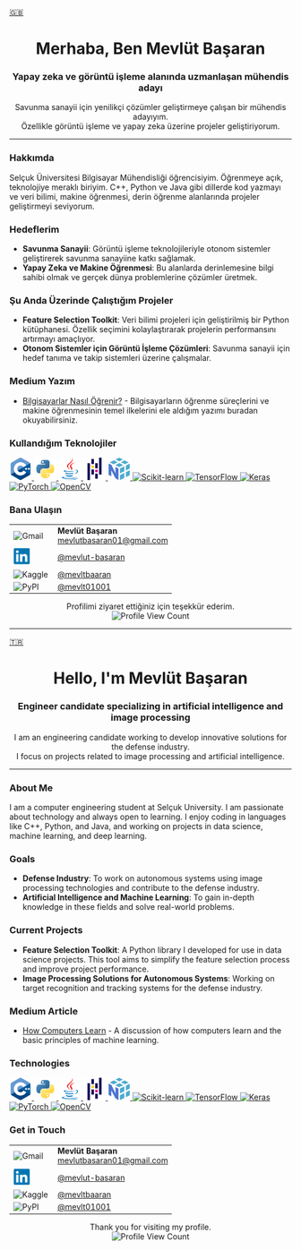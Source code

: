 [🇬🇧](#en)

<h1 align="center" id="tr">Merhaba, Ben Mevlüt Başaran</h1>
<h3 align="center">Yapay zeka ve görüntü işleme alanında uzmanlaşan mühendis adayı</h3>

<p align="center">
  Savunma sanayii için yenilikçi çözümler geliştirmeye çalışan bir mühendis adayıyım. 
  <br>
  Özellikle görüntü işleme ve yapay zeka üzerine projeler geliştiriyorum.
</p>

---

### Hakkımda

Selçuk Üniversitesi Bilgisayar Mühendisliği öğrencisiyim. Öğrenmeye açık, teknolojiye meraklı biriyim. C++, Python ve Java gibi dillerde kod yazmayı ve veri bilimi, makine öğrenmesi, derin öğrenme alanlarında projeler geliştirmeyi seviyorum.

### Hedeflerim

- **Savunma Sanayii**: Görüntü işleme teknolojileriyle otonom sistemler geliştirerek savunma sanayiine katkı sağlamak.
- **Yapay Zeka ve Makine Öğrenmesi**: Bu alanlarda derinlemesine bilgi sahibi olmak ve gerçek dünya problemlerine çözümler üretmek.

### Şu Anda Üzerinde Çalıştığım Projeler

- **Feature Selection Toolkit**: Veri bilimi projeleri için geliştirilmiş bir Python kütüphanesi. Özellik seçimini kolaylaştırarak projelerin performansını artırmayı amaçlıyor.
- **Otonom Sistemler için Görüntü İşleme Çözümleri**: Savunma sanayii için hedef tanıma ve takip sistemleri üzerine çalışmalar.

### Medium Yazım

- [Bilgisayarlar Nasıl Öğrenir?](https://medium.com/@mevlutbasaran01/bilgisayarlar-nasıl-öğrenir-e2e732498e6a) - Bilgisayarların öğrenme süreçlerini ve makine öğrenmesinin temel ilkelerini ele aldığım yazımı buradan okuyabilirsiniz.

### Kullandığım Teknolojiler

<p align="left">
  <a href="https://www.cplusplus.com/" target="_blank">
    <img src="https://raw.githubusercontent.com/devicons/devicon/master/icons/cplusplus/cplusplus-original.svg" alt="C++" width="40" height="40"/>
  </a>
  <a href="https://www.python.org/" target="_blank">
    <img src="https://raw.githubusercontent.com/devicons/devicon/master/icons/python/python-original.svg" alt="Python" width="40" height="40"/>
  </a>
  <a href="https://www.java.com/" target="_blank">
    <img src="https://raw.githubusercontent.com/devicons/devicon/master/icons/java/java-original.svg" alt="Java" width="40" height="40"/>
  </a>
  <a href="https://pandas.pydata.org/" target="_blank">
    <img src="https://raw.githubusercontent.com/devicons/devicon/master/icons/pandas/pandas-original.svg" alt="Pandas" width="40" height="40"/>
  </a>
  <a href="https://numpy.org/" target="_blank">
    <img src="https://raw.githubusercontent.com/devicons/devicon/master/icons/numpy/numpy-original.svg" alt="NumPy" width="40" height="40"/>
  </a>
  <a href="https://scikit-learn.org/" target="_blank">
    <img src="https://upload.wikimedia.org/wikipedia/commons/0/05/Scikit_learn_logo_small.svg" alt="Scikit-learn" width="40" height="40"/>
  </a>
  <a href="https://tensorflow.org/" target="_blank">
    <img src="https://www.vectorlogo.zone/logos/tensorflow/tensorflow-icon.svg" alt="TensorFlow" width="40" height="40"/>
  </a>
  <a href="https://keras.io/" target="_blank">
    <img src="https://raw.githubusercontent.com/valohai/ml-logos/master/keras.svg" alt="Keras" width="40" height="40"/>
  </a>
  <a href="https://pytorch.org/" target="_blank">
    <img src="https://www.vectorlogo.zone/logos/pytorch/pytorch-icon.svg" alt="PyTorch" width="40" height="40"/>
  </a>
  <a href="https://opencv.org/" target="_blank">
    <img src="https://www.vectorlogo.zone/logos/opencv/opencv-icon.svg" alt="OpenCV" width="40" height="40"/>
  </a>
</p>

### Bana Ulaşın

<table>
  <tr>
    <td style="border: none;">
      <img src="https://static.vecteezy.com/system/resources/previews/017/396/757/original/google-mail-icons-free-png.png" alt="Gmail" width="30" height="30"/>
    </td>
    <td style="border: none; padding-left: 10px;">
      <strong>Mevlüt Başaran</strong><br>
      <a href="mailto:mevlutbasaran01@gmail.com">mevlutbasaran01@gmail.com</a>
    </td>
  </tr>
  <tr>
    <td style="border: none;">
      <img src="https://raw.githubusercontent.com/devicons/devicon/master/icons/linkedin/linkedin-original.svg" alt="LinkedIn" width="30" height="30"/>
    </td>
    <td style="border: none; padding-left: 10px;">
      <a href="https://www.linkedin.com/in/mevlut-basaran/">@mevlut-basaran</a>
    </td>
  </tr>
  <tr>
    <td style="border: none;">
      <img src="https://www.kaggle.com/static/images/site-logo.svg" alt="Kaggle" width="30" height="30"/>
    </td>
    <td style="border: none; padding-left: 10px;">
      <a href="https://www.kaggle.com/mevltbaaran" target="_blank">@mevltbaaran</a>
    </td>
  </tr>
  <tr>
    <td style="border: none;">
      <img src="https://pypi.org/static/images/logo-small.8998e9d1.svg" alt="PyPI" width="30" height="30"/>
    </td>
    <td style="border: none; padding-left: 10px;">
      <a href="https://pypi.org/user/mevlt01001/" target="_blank">@mevlt01001</a>
    </td>
  </tr>
</table>

<p align="center"> Profilimi ziyaret ettiğiniz için teşekkür ederim. <br> <img src="https://komarev.com/ghpvc/?username=mevlt01001&label=Profile%20Views&color=red&style=flat" alt="Profile View Count" /> </p>

---

[🇹🇷](#tr)

<h1 align="center" id="en">Hello, I'm Mevlüt Başaran</h1>
<h3 align="center">Engineer candidate specializing in artificial intelligence and image processing</h3>

<p align="center">
  I am an engineering candidate working to develop innovative solutions for the defense industry.
  <br>
  I focus on projects related to image processing and artificial intelligence.
</p>

---

### About Me

I am a computer engineering student at Selçuk University. I am passionate about technology and always open to learning. I enjoy coding in languages like C++, Python, and Java, and working on projects in data science, machine learning, and deep learning.

### Goals

- **Defense Industry**: To work on autonomous systems using image processing technologies and contribute to the defense industry.
- **Artificial Intelligence and Machine Learning**: To gain in-depth knowledge in these fields and solve real-world problems.

### Current Projects

- **Feature Selection Toolkit**: A Python library I developed for use in data science projects. This tool aims to simplify the feature selection process and improve project performance.
- **Image Processing Solutions for Autonomous Systems**: Working on target recognition and tracking systems for the defense industry.

### Medium Article

- [How Computers Learn](https://medium.com/@mevlutbasaran01/bilgisayarlar-nasıl-öğrenir-e2e732498e6a) - A discussion of how computers learn and the basic principles of machine learning.

### Technologies

<p align="left">
  <a href="https://www.cplusplus.com/" target="_blank">
    <img src="https://raw.githubusercontent.com/devicons/devicon/master/icons/cplusplus/cplusplus-original.svg" alt="C++" width="40" height="40"/>
  </a>
  <a href="https://www.python.org/" target="_blank">
    <img src="https://raw.githubusercontent.com/devicons/devicon/master/icons/python/python-original.svg" alt="Python" width="40" height="40"/>
  </a>
  <a href="https://www.java.com/" target="_blank">
    <img src="https://raw.githubusercontent.com/devicons/devicon/master/icons/java/java-original.svg" alt="Java" width="40" height="40"/>
  </a>
  <a href="https://pandas.pydata.org/" target="_blank">
    <img src="https://raw.githubusercontent.com/devicons/devicon/master/icons/pandas/pandas-original.svg" alt="Pandas" width="40" height="40"/>
  </a>
  <a href="https://numpy.org/" target="_blank">
    <img src="https://raw.githubusercontent.com/devicons/devicon/master/icons/numpy/numpy-original.svg" alt="NumPy" width="40" height="40"/>
  </a>
  <a href="https://scikit-learn.org/" target="_blank">
    <img src="https://upload.wikimedia.org/wikipedia/commons/0/05/Scikit_learn_logo_small.svg" alt="Scikit-learn" width="40" height="40"/>
  </a>
  <a href="https://tensorflow.org/" target="_blank">
    <img src="https://www.vectorlogo.zone/logos/tensorflow/tensorflow-icon.svg" alt="TensorFlow" width="40" height="40"/>
  </a>
  <a href="https://keras.io/" target="_blank">
    <img src="https://raw.githubusercontent.com/valohai/ml-logos/master/keras.svg" alt="Keras" width="40" height="40"/>
  </a>
  <a href="https://pytorch.org/" target="_blank">
    <img src="https://www.vectorlogo.zone/logos/pytorch/pytorch-icon.svg" alt="PyTorch" width="40" height="40"/>
  </a>
  <a href="https://opencv.org/" target="_blank">
    <img src="https://www.vectorlogo.zone/logos/opencv/opencv-icon.svg" alt="OpenCV" width="40" height="40"/>
  </a>
</p>

### Get in Touch

<table>
  <tr>
    <td style="border: none;">
      <img src="https://static.vecteezy.com/system/resources/previews/017/396/757/original/google-mail-icons-free-png.png" alt="Gmail" width="30" height="30"/>
    </td>
    <td style="border: none; padding-left: 10px;">
      <strong>Mevlüt Başaran</strong><br>
      <a href="mailto:mevlutbasaran01@gmail.com">mevlutbasaran01@gmail.com</a>
    </td>
  </tr>
  <tr>
    <td style="border: none;">
      <img src="https://raw.githubusercontent.com/devicons/devicon/master/icons/linkedin/linkedin-original.svg" alt="LinkedIn" width="30" height="30"/>
    </td>
    <td style="border: none; padding-left: 10px;">
      <a href="https://www.linkedin.com/in/mevlut-basaran/">@mevlut-basaran</a>
    </td>
  </tr>
  <tr>
    <td style="border: none;">
      <img src="https://www.kaggle.com/static/images/site-logo.svg" alt="Kaggle" width="30" height="30"/>
    </td>
    <td style="border: none; padding-left: 10px;">
      <a href="https://www.kaggle.com/mevltbaaran" target="_blank">@mevltbaaran</a>
    </td>
  </tr>
  <tr>
    <td style="border: none;">
      <img src="https://pypi.org/static/images/logo-small.8998e9d1.svg" alt="PyPI" width="30" height="30"/>
    </td>
    <td style="border: none; padding-left: 10px;">
      <a href="https://pypi.org/user/mevlt01001/" target="_blank">@mevlt01001</a>
    </td>
  </tr>
</table>

<p align="center"> Thank you for visiting my profile. <br> <img src="https://komarev.com/ghpvc/?username=mevlt01001&label=Profile%20Views&color=red&style=flat" alt="Profile View Count" /> </p>
